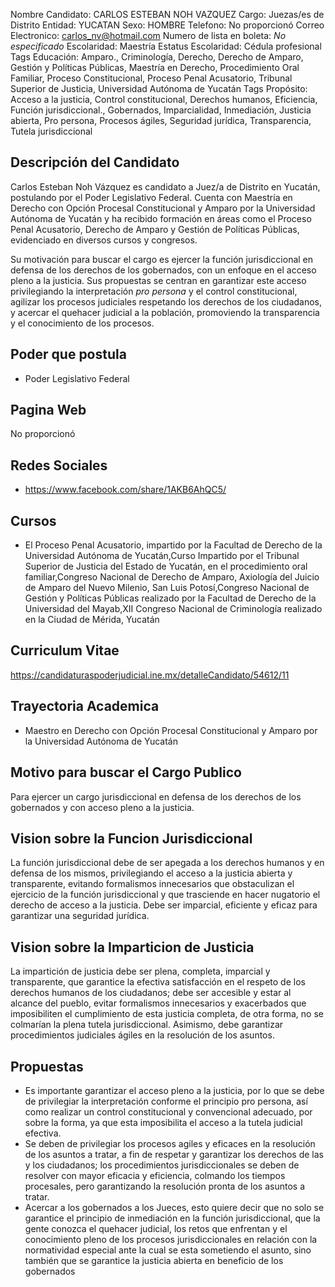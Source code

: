 Nombre Candidato: CARLOS ESTEBAN NOH VAZQUEZ
Cargo: Juezas/es de Distrito
Entidad: YUCATAN
Sexo: HOMBRE
Telefono: No proporcionó
Correo Electronico: carlos_nv@hotmail.com
Numero de lista en boleta: *No especificado*
Escolaridad: Maestría
Estatus Escolaridad: Cédula profesional
Tags Educación: Amparo., Criminología, Derecho, Derecho de Amparo, Gestión y Políticas Públicas, Maestría en Derecho, Procedimiento Oral Familiar, Proceso Constitucional, Proceso Penal Acusatorio, Tribunal Superior de Justicia, Universidad Autónoma de Yucatán
Tags Propósito: Acceso a la justicia, Control constitucional, Derechos humanos, Eficiencia, Función jurisdiccional., Gobernados, Imparcialidad, Inmediación, Justicia abierta, Pro persona, Procesos ágiles, Seguridad jurídica, Transparencia, Tutela jurisdiccional


## Descripción del Candidato 

Carlos Esteban Noh Vázquez es candidato a Juez/a de Distrito en Yucatán, postulando por el Poder Legislativo Federal. Cuenta con Maestría en Derecho con Opción Procesal Constitucional y Amparo por la Universidad Autónoma de Yucatán y ha recibido formación en áreas como el Proceso Penal Acusatorio, Derecho de Amparo y Gestión de Políticas Públicas, evidenciado en diversos cursos y congresos.

Su motivación para buscar el cargo es ejercer la función jurisdiccional en defensa de los derechos de los gobernados, con un enfoque en el acceso pleno a la justicia.  Sus propuestas se centran en garantizar este acceso privilegiando la interpretación *pro persona* y el control constitucional, agilizar los procesos judiciales respetando los derechos de los ciudadanos, y acercar el quehacer judicial a la población, promoviendo la transparencia y el conocimiento de los procesos.


## Poder que postula

- Poder Legislativo Federal


## Pagina Web

No proporcionó


## Redes Sociales

- https://www.facebook.com/share/1AKB6AhQC5/


## Cursos

- El Proceso Penal Acusatorio, impartido por la Facultad de Derecho de la Universidad Autónoma de Yucatán,Curso Impartido por el Tribunal Superior de Justicia del Estado de Yucatán, en el procedimiento oral familiar,Congreso Nacional de Derecho de Amparo, Axiología del Juicio de Amparo del Nuevo Milenio, San Luis Potosí,Congreso Nacional de Gestión y Políticas Públicas realizado por la Facultad de Derecho de la Universidad del Mayab,XII Congreso Nacional de Criminología realizado en la Ciudad de Mérida, Yucatán


## Curriculum Vitae

https://candidaturaspoderjudicial.ine.mx/detalleCandidato/54612/11


## Trayectoria Academica

- Maestro en Derecho con Opción Procesal Constitucional y Amparo por la Universidad Autónoma de Yucatán


## Motivo para buscar el Cargo Publico

Para ejercer un cargo jurisdiccional en defensa de los derechos de los gobernados y con acceso pleno a la justicia.


## Vision sobre la Funcion Jurisdiccional

La función jurisdiccional debe de ser apegada a los derechos humanos y en defensa de los mismos, privilegiando el acceso a la justicia abierta y transparente, evitando formalismos innecesarios que obstaculizan el ejercicio de la función jurisdiccional y que trasciende en hacer nugatorio el derecho de acceso a la justicia. Debe ser imparcial, eficiente y eficaz para garantizar una seguridad jurídica.


## Vision sobre la Imparticion de Justicia

La impartición de justicia debe ser plena, completa, imparcial y transparente, que garantice la efectiva satisfacción en el respeto de los derechos humanos de los ciudadanos; debe ser accesible y estar al alcance del pueblo, evitar formalismos innecesarios y exacerbados que imposibiliten el cumplimiento de esta justicia completa, de otra forma, no se colmarían la plena tutela jurisdiccional. Asimismo, debe garantizar procedimientos judiciales ágiles en la resolución de los asuntos.


## Propuestas

- Es importante garantizar el acceso pleno a la justicia, por lo que se debe de privilegiar la interpretación conforme el principio pro persona, así como realizar un control constitucional y convencional adecuado, por sobre la forma, ya que esta imposibilita el acceso a la tutela judicial efectiva.
- Se deben de privilegiar los procesos agiles y eficaces en la resolución de los asuntos a tratar, a fin de respetar y garantizar los derechos de las y los ciudadanos; los procedimientos jurisdiccionales se deben de resolver con mayor eficacia y eficiencia, colmando los tiempos procesales, pero garantizando la resolución pronta de los asuntos a tratar.
- Acercar a los gobernados a los Jueces, esto quiere decir que no solo se garantice el principio de inmediación en la función jurisdiccional, que la gente conozca el quehacer judicial, los retos que enfrentan y el conocimiento pleno de los procesos jurisdiccionales en relación con la normatividad especial ante la cual se esta sometiendo el asunto, sino también que se garantice la justicia abierta en beneficio de los gobernados

